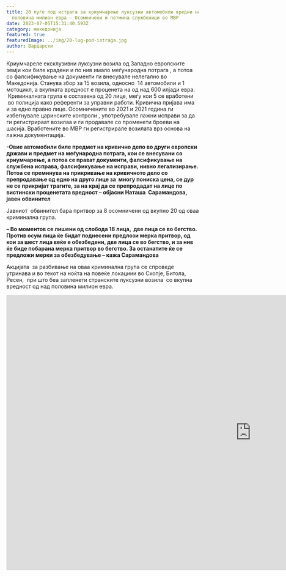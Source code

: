 ```yaml
---
title: 20 луѓе под истрага за криумчарење луксузни автомобили вредни над
  половина милион евра – Осомничени и петмина службеници во МВР
date: 2023-07-05T15:31:40.593Z
category: македонија
featured: true
featuredImage: ../img/20-lug-pod-istraga.jpg
author: Вардарски
---
```

<!--StartFragment-->

Криумчареле ексклузивни луксузни возила од Западно европските земји кои биле крадени и по нив имало меѓународна потрага , а потоа со фалсификување на документи ги внесувале нелегално во Македонија. Станува збор за 15 возила, односно  14 автомобили и 1 мотоцикл, а вкупната вредност е проценета на од над 600 илјади евра.  Криминалната група е составена од 20 лице, меѓу кои 5 се вработени  во полиција како референти за управни работи. Кривична пријава има и за едно правно лице. Осомничените во 2021 и 2021 година ги избегнувале царинските контроли , употребувале лажни исправи за да ги регистрираат возилаа и ги продавале со променети броеви на шасија. Вработените во МВР ги регистрирале возилата врз основа на лажна документација.

**\-Овие автомобили биле предмет на кривично дело во други европски држави и предмет на меѓународна потрага, кои се внесувани со криумчарење, а потоа се прават документи, фалсификување на службена исправа, фалсификување на исправи, нивно легализирање. Потоа се преминува на прикривање на кривичното дело со препродавање од едно на друго лице за  многу пониска цена, се дур не се прикријат трагите, за на крај да се препродадат на лице по вистински проценетата вредност – објасни Наташа  Сарамандова, јавен обвинител**

Јавниот  обвинител бара притвор за 8 осомничени од вкупно 20 од оваа криминална група.

**– Во моментов се лишени од слобода 18 лица,  две лица се во бегство. Против осум лица ќе бидат поднесени предлози мерка притвор, од кои за шест лица веќе е обезбедени, две лица се во бегство, и за нив ќе биде побарана мерка притвор во бегство. За останатите ќе се предложи мерки за обезбедување – кажа Сарамандова**

Акцијата  за разбивање на оваа криминална група се спроведе утринава и во текот на ноќта на повеќе локациии во Скопје, Битола, Ресен,  при што беа запленети странските луксузни возила  со вкупна вредност од над половина милион евра.

<!--EndFragment--><iframe width="1280" height="720" src="https://www.youtube.com/embed/fnQlUipHKfk" title="Претреси во Скопје, Ресен Битола и Кочани, приведени 18 лица, поднесени кривични пријави" frameborder="0" allow="accelerometer; autoplay; clipboard-write; encrypted-media; gyroscope; picture-in-picture; web-share" allowfullscreen></iframe>